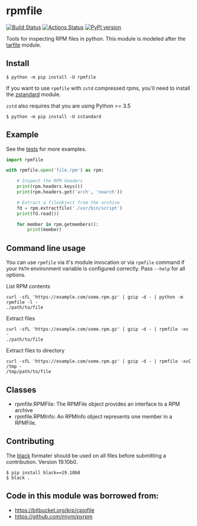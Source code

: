 # rpmfile

[![Build Status](https://travis-ci.org/srossross/rpmfile.svg?branch=master)](https://travis-ci.org/srossross/rpmfile)
[![Actions Status](https://github.com/srossross/rpmfile/workflows/Tests/badge.svg?branch=master&event=push)](https://github.com/srossross/rpmfile/actions)
[![PyPI version](https://img.shields.io/pypi/v/rpmfile.svg)](https://pypi.org/project/rpmfile)

Tools for inspecting RPM files in python. This module is modeled after the
[tarfile](https://docs.python.org/3/library/tarfile.html) module.

## Install

```console
$ python -m pip install -U rpmfile
```

If you want to use `rpmfile` with `zstd` compressed rpms, you'll need to install
the  [zstandard](https://pypi.org/project/zstandard/) module.

`zstd` also requires that you are using Python >= 3.5

```console
$ python -m pip install -U zstandard
```

## Example

See the [tests](tests/test_extract.py) for more examples.

```python
import rpmfile

with rpmfile.open('file.rpm') as rpm:

    # Inspect the RPM headers
    print(rpm.headers.keys())
    print(rpm.headers.get('arch', 'noarch'))

    # Extract a fileobject from the archive
    fd = rpm.extractfile('./usr/bin/script')
    print(fd.read())

    for member in rpm.getmembers():
        print(member)
```

## Command line usage

You can use `rpmfile` via it's module invocation or via `rpmfile` command if
your `PATH` environment variable is configured correctly. Pass `--help` for all
options.

List RPM contents

```conosle
curl -sfL 'https://example.com/some.rpm.gz' | gzip -d - | python -m rpmfile -l -
./path/to/file
```

Extract files

```conosle
curl -sfL 'https://example.com/some.rpm.gz' | gzip -d - | rpmfile -xv -
./path/to/file
```

Extract files to directory

```conosle
curl -sfL 'https://example.com/some.rpm.gz' | gzip -d - | rpmfile -xvC /tmp -
/tmp/path/to/file
```

## Classes

* rpmfile.RPMFile: The RPMFile object provides an interface to a RPM archive
* rpmfile.RPMInfo: An RPMInfo object represents one member in a RPMFile.

## Contributing

The [black](https://github.com/psf/black) formater should be used on all files
before submitting a contribution. Version 19.10b0.

```console
$ pip install black==19.10b0
$ black .
```

## Code in this module was borrowed from:

* https://bitbucket.org/krp/cpiofile
* https://github.com/mjvm/pyrpm
